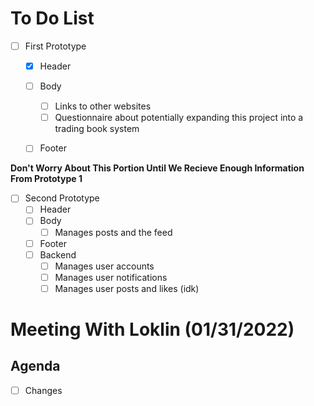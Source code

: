 # To Do List

- [ ] First Prototype
    - [X] Header
    - [ ] Body
        - [ ] Links to other websites
        - [ ] Questionnaire about potentially expanding this project into a trading book system
    - [ ] Footer


**Don't Worry About This Portion Until We Recieve Enough Information From Prototype 1**
- [ ] Second Prototype
    - [ ] Header
    - [ ] Body
        - [ ] Manages posts and the feed
    - [ ] Footer
    - [ ] Backend
        - [ ] Manages user accounts
        - [ ] Manages user notifications
        - [ ] Manages user posts and likes (idk)

# Meeting With Loklin (01/31/2022)
## Agenda
- [ ] Changes